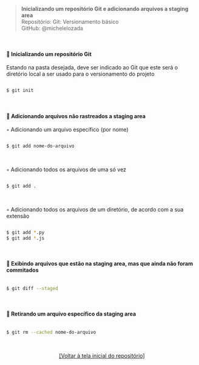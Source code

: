 > **Inicializando um repositório Git e adicionando arquivos a staging area**  
> Repositório: Git: Versionamento básico  
> GitHub: @michelelozada
&nbsp;
     
&nbsp;  

#### :pushpin: Inicializando um repositório Git  

Estando na pasta desejada, deve ser indicado ao Git que este será o diretório local a ser usado para o versionamento do projeto  
```sh

$ git init 
```

&nbsp;
     
#### :pushpin: Adicionando arquivos não rastreados a staging area  
◦ Adicionando um arquivo específico (por nome)  
```sh

$ git add nome-do-arquivo
```

&nbsp;

◦ Adicionando todos os arquivos de uma só vez  
```sh

$ git add .
```

&nbsp;

◦ Adicionando todos os arquivos de um diretório, de acordo com a sua extensão  
```sh

$ git add *.py
$ git add *.js
```

&nbsp;

#### :pushpin: Exibindo arquivos que estão na staging area, mas que ainda não foram commitados  
```sh

$ git diff --staged
```

&nbsp;

#### :pushpin: Retirando um arquivo específico da staging area  
```sh

$ git rm --cached nome-do-arquivo
```

&nbsp;

<div align="center">
<a href="https://github.com/michelelozada/Git-Versionamento-Basico">[Voltar à tela inicial do repositório]</a>
</div>